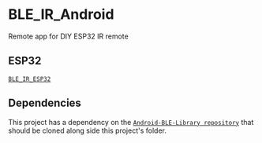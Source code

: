 # BLE_IR_Android
Remote app for DIY ESP32 IR remote


## ESP32

[`BLE_IR_ESP32`](https://github.com/fbiego/BLE_IR_ESP32)

## Dependencies
This project has a dependency on the [`Android-BLE-Library repository`](https://github.com/fbiego/Android-BLE-Library) that should be cloned along side this project's folder.
